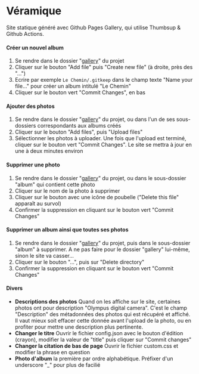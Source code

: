 # Véramique
Site statique généré avec Github Pages Gallery, qui utilise Thumbsup & Github Actions.

#### Créer un nouvel album
1. Se rendre dans le dossier "[gallery](https://github.com/veramique/veramique/tree/master/gallery)" du projet
2. Cliquer sur le bouton "Add file" puis "Create new file" (à droite, près des "...")
3. Ecrire par exemple `Le Chemin/.gitkeep` dans le champ texte "Name your file..." pour créer un album intitulé "Le Chemin"
4. Cliquer sur le bouton vert "Commit Changes", en bas

#### Ajouter des photos
1. Se rendre dans le dossier "[gallery](https://github.com/veramique/veramique/tree/master/gallery)" du projet, ou dans l'un de ses sous-dossiers correspondants aux albums créés
2. Cliquer sur le bouton "Add files", puis "Upload files"
3. Sélectionner les photos à uploader. Une fois que l'upload est terminé, cliquer sur le bouton vert "Commit Changes". Le site se mettra à jour en une à deux minutes environ

#### Supprimer une photo
1. Se rendre dans le dossier "[gallery](https://github.com/veramique/veramique/tree/master/gallery)" du projet, ou dans le sous-dossier "album" qui contient cette photo
2. Cliquer sur le nom de la photo à supprimer
3. Cliquer sur le bouton avec une icône de poubelle ("Delete this file" apparaît au survol)
4. Confirmer la suppression en cliquant sur le bouton vert "Commit Changes"

#### Supprimer un album ainsi que toutes ses photos
1. Se rendre dans le dossier "[gallery](https://github.com/veramique/veramique/tree/master/gallery)" du projet, puis dans le sous-dossier "album" à supprimer. A ne pas faire pour le dossier "gallery" lui-même, sinon le site va casser...
2. Cliquer sur le bouton "...", puis sur "Delete directory"
3. Confirmer la suppression en cliquant sur le bouton vert "Commit Changes"

#### Divers
- **Descriptions des photos** Quand on les affiche sur le site, certaines photos ont pour description "Olympus digital camera". C'est le champ "Description" des métadonnées des photos qui est récupéré et affiché. Il vaut mieux soit effacer cette donnée avant l'upload de la photo, ou en profiter pour mettre une description plus pertinente.
- **Changer le titre** Ouvrir le fichier config.json avec le bouton d'édition (crayon), modifier la valeur de "title" puis cliquer sur "Commit changes"
- **Changer la citation de bas de page** Ouvrir le fichier custom.css et modifier la phrase en question
- **Photo d'album** la première par ordre alphabétique. Préfixer d'un underscore "_" pour plus de facilié
